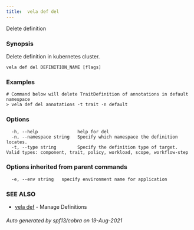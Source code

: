 ```yaml
---
title:  vela def del
---
```


Delete definition

### Synopsis

Delete definition in kubernetes cluster.

```
vela def del DEFINITION_NAME [flags]
```

### Examples

```
# Command below will delete TraitDefinition of annotations in default namespace
> vela def del annotations -t trait -n default
```

### Options

```
  -h, --help               help for del
  -n, --namespace string   Specify which namespace the definition locates.
  -t, --type string        Specify the definition type of target. Valid types: component, trait, policy, workload, scope, workflow-step
```

### Options inherited from parent commands

```
  -e, --env string   specify environment name for application
```

### SEE ALSO

* [vela def](vela_def)	 - Manage Definitions

###### Auto generated by spf13/cobra on 19-Aug-2021
